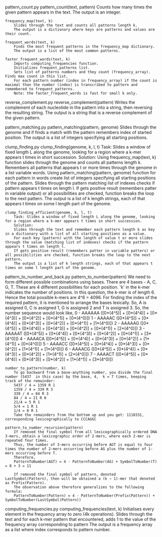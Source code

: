 

pattern_count.py
    pattern_count(text, pattern)
        Counts how many times the given pattern appears in the text.
        The output is an integer.

    frequency_map(text, k)
        Slides through the text and counts all patterns length k.
        The output is a dictionary where keys are patterns and values are their count.

    frequent_words(text, k)
        Finds the most frequent patterns in the frequency_map dictionary.
        The output is a list of the most common patterns.

    faster_frequent_words(text, k)
        Imports computing_frequencies function.
        Initializes frequent_patterns list.
        Sets list of patterns numbers and they count (frequency_array). Finds max count in this list.
        For each pattern number (index in frequency_array) if the count is maximal than the number (index) is transcribed to pattern and remembered to frequent_patterns.
        Note: the faster_frequent_words is fast for small k only.


reverse_complement.py
    reverse_complement(pattern)
        Writes the complement of each nucleotide in the pattern into a string, then reversing the resulting string.
        The output is a string that is a reverse complement of the given pattern.


pattern_matching.py
    pattern_matching(pattern, genome)
        Slides through the genome and if finds a match with the pattern remembers index of started position.
        The output is a list of integers specifying all starting positions.


clump_finding.py
    clump_finding(genome, k, l, t)
        Task: Slides a window of fixed length L along the genome, looking for a region where a k-mer appears t times in short succession.
        Solution:
        Using frequency_map(text, k) function slides through the genome and counts all patterns length k.
        Remembers all patterns that appears t or more times through the genome in a list variable words.
        Using pattern_matching(pattern, genome) function for each pattern in words create list of integers specifying all starting positions of the pattern.
        Slides through the pattern matching list of indexes checks if pattern appears t times on length l.
        If gets positive result (remembers patter in variable output) or all possibilities are checked, function breaks the loop to the next pattern.
        The output is a list of k length strings, each of that appears t times on some l length part of the genome.

    clump_finding_efficient(genome, k, l, t)
        Task: Slides a window of fixed length L along the genome, looking for a region where a k-mer appears t times in short succession.
        Solution:
        Slides through the text and remember each pattern length k as key in a dictionary with a list of all starting positions as a value.
        For each key (pattern) with the length of value t or more slides through the value (matching list of indexes) checks if the pattern appears t times on length l.
        If gets positive result (remembers patter in variable patters) or all possibilities are checked, function breaks the loop to the next pattern.
        The output is a list of k length strings, each of that appears t times on some l length part of the genome.


pattern_to_number_and_back.py
    pattern_to_number(pattern)
        We need to form different possible combinations using bases. There are 4 bases - A, C, G, T.
        These are 4 different possibilities for each position.
        'k' in the k-mer indicates the number of positions. In this question, the k-mer is of length 6.
        Hence the total possible k-mers are 4^6 = 4096.
        For finding the index of the required pattern, it is mentioned to arrange the bases lexically.
        So, A is assigned 0, C is assigned 1, G is assigned 2 and T is assigned 3. So, the number sequence would look like,
        0 - AAAAAA ([0*(4^5)] + [0*(4^4)] + [0*(4^3)] + [0*(4^2)] + [0*(4^1)] + [0*(4^0)])
        1 - AAAAAC ([0*(4^5)] + [0*(4^4)] + [0*(4^3)] + [0*(4^2)] + [0*(4^1)] + [1*(4^0)])
        2 - AAAAAG ([0*(4^5)] + [0*(4^4)] + [0*(4^3)] + [0*(4^2)] + [0*(4^1)] + [2*(4^0)])
        3 - AAAAAT ([0*(4^5)] + [0*(4^4)] + [0*(4^3)] + [0*(4^2)] + [0*(4^1)] + [3*(4^0)])
        4 - AAAACA ([0*(4^5)] + [0*(4^4)] + [0*(4^3)] + [0*(4^2)] + [1*(4^1)] + [0*(4^0)])
        5 - AAAACC ([0*(4^5)] + [0*(4^4)] + [0*(4^3)] + [0*(4^2)] + [1*(4^1)] + [1*(4^0)])
        6 - AAAACG ([0*(4^5)] + [0*(4^4)] + [0*(4^3)] + [0*(4^2)] + [1*(4^1)] + [2*(4^0)])
        7 - AAAACT ([0*(4^5)] + [0*(4^4)] + [0*(4^3)] + [0*(4^2)] + [1*(4^1)] + [3*(4^0)])

    number_to_pattern(number, k)
        To go backward from a base-anything number, you divide the final number (5437  in this case) by the base, 4,  k = 7 times, keeping track of the remainder: ﻿﻿
        5437 / 4 = 1359 R 1
        1359 / 4 = 339 R 3
        339 / 4 = 84 R 3
        84 / 4 = 21 R 0
        21/4 = 5 R 1
        5/4 = 1 R 1
        1/4 = 0 R 1
        Take the remainders from the bottom up and you get: 1110331, corresponding lexicographically to ﻿CCCAGGC

    pattern_to_number_recursion(pattern)
        If removed the final symbol from all lexicographically ordered DNA 3-mers, obtain a lexicographic order of 2-mers, where each 2-mer is repeated four times.
        Thus, the number of 3-mers occurring before AGT is equal to four times the number of 2-mers occurring before AG plus the number of 1-mers occurring before T.
        Therefore,
        PatternToNumber(AGT) = 4 · PatternToNumber(AG) + SymbolToNumber(T) = 8 + 3 = 11

        If removed the final symbol of pattern, denoted LastSymbol(Pattern), then will be obtained a (k − 1)-mer that denoted as Prefix(Pattern).
        The observation above therefore generalizes to the following formula:
        PatternToNumber(Pattern) = 4 · PatternToNumber(Prefix(Pattern)) + SymbolToNumber(LastSymbol(Pattern))


computing_frequencies.py
    computing_frequencies(text, k)
        Initialises every element in the frequency array to zero (4k operations).
        Slides through the text and for each k-mer pattern that encountered, adds 1 to the value of the frequency array corresponding to pattern
        The output is a frequency array as a list where index corresponds to pattern number.
